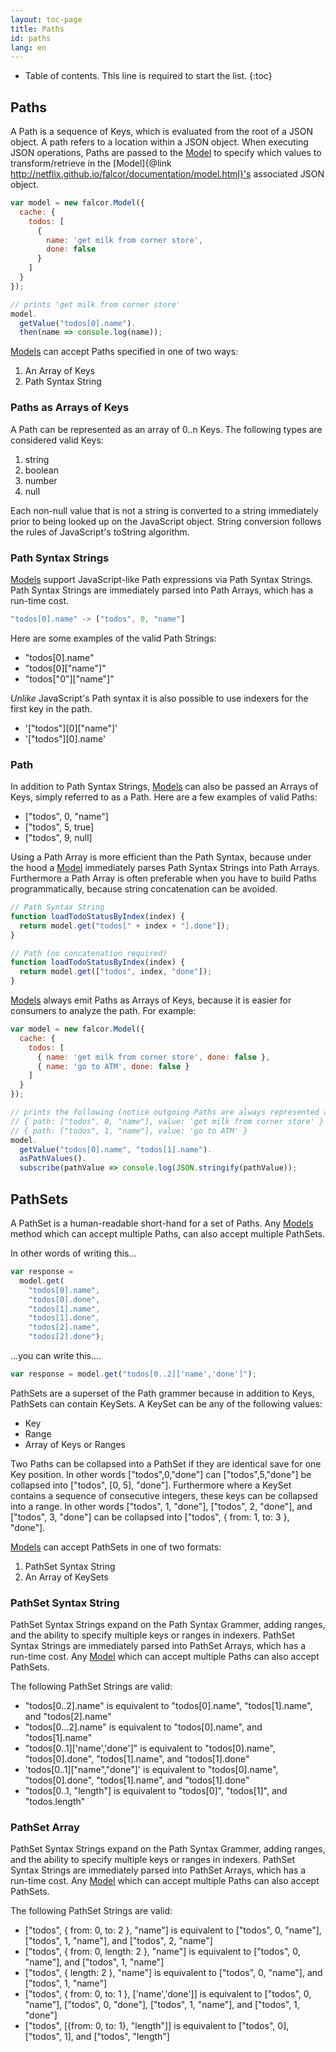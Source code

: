 ```yaml
---
layout: toc-page
title: Paths
id: paths
lang: en
---
```


* Table of contents. This line is required to start the list.
{:toc}

## Paths

A Path is a sequence of Keys, which is evaluated from the root of a JSON object. A path refers to a location within a JSON object. When executing JSON operations, Paths are passed to the [Model](http://netflix.github.io/falcor/documentation/model.html) to specify which values to transform/retrieve in the [Model]{@link http://netflix.github.io/falcor/documentation/model.html}'s associated JSON object.

~~~js
var model = new falcor.Model({
  cache: {
    todos: [
      {
        name: 'get milk from corner store',
        done: false
      }
    ]
  }
});

// prints 'get milk from corner store'
model.
  getValue("todos[0].name").
  then(name => console.log(name));
~~~

[Models](http://netflix.github.io/falcor/documentation/model.html) can accept Paths specified in one of two ways:

1. An Array of Keys
2. Path Syntax String

### Paths as Arrays of Keys

A Path can be represented as an array of 0..n Keys. The following types are considered valid Keys:

1. string
2. boolean
3. number
4. null

Each non-null value that is not a string is converted to a string immediately prior to being looked up on the JavaScript object. String conversion follows the rules of JavaScript's toString algorithm.

### Path Syntax Strings

[Models](http://netflix.github.io/falcor/documentation/model.html) support JavaScript-like Path expressions via Path Syntax Strings. Path Syntax Strings are immediately parsed into Path Arrays, which has a run-time cost.

~~~js
"todos[0].name" -> ["todos", 0, "name"]
~~~

Here are some examples of the valid Path Strings:

* "todos[0].name"
* "todos[0]["name"]"
* "todos["0"]["name"]"

_Unlike_ JavaScript's Path syntax it is also possible to use indexers for the first key in the path.

* '["todos"][0]["name"]'
* '["todos"][0].name'

### Path

In addition to Path Syntax Strings, [Models](http://netflix.github.io/falcor/documentation/model.html) can also be passed an Arrays of Keys, simply referred to as a Path. Here are a few examples of valid Paths:

* ["todos", 0, "name"]
* ["todos", 5, true]
* ["todos", 9, null]

Using a Path Array is more efficient than the Path Syntax, because under the hood a [Model](http://netflix.github.io/falcor/documentation/model.html) immediately parses Path Syntax Strings into Path Arrays. Furthermore a Path Array is often preferable when you have to build Paths programmatically, because string concatenation can be avoided.

~~~js
// Path Syntax String
function loadTodoStatusByIndex(index) {
  return model.get("todos[" + index + "].done"]);
}

// Path (no concatenation required)
function loadTodoStatusByIndex(index) {
  return model.get(["todos", index, "done"]);
}
~~~

[Models](http://netflix.github.io/falcor/documentation/model.html) always emit Paths as Arrays of Keys, because it is easier for consumers to analyze the path. For example:

~~~js
var model = new falcor.Model({
  cache: {
    todos: [
      { name: 'get milk from corner store', done: false },
      { name: 'go to ATM', done: false }
    ]
  }
});

// prints the following (notice outgoing Paths are always represented as Arrays):
// { path: ["todos", 0, "name"], value: 'get milk from corner store' }
// { path: ["todos", 1, "name"], value: 'go to ATM' }
model.
  getValue("todos[0].name", "todos[1].name").
  asPathValues().
  subscribe(pathValue => console.log(JSON.stringify(pathValue));
~~~

## PathSets

A PathSet is a human-readable short-hand for a set of Paths. Any [Models](http://netflix.github.io/falcor/documentation/model.html) method which can accept multiple Paths, can also accept multiple PathSets.

In other words of writing this...

~~~js
var response =
  model.get(
    "todos[0].name",
    "todos[0].done",
    "todos[1].name",
    "todos[1].done",
    "todos[2].name",
    "todos[2].done");
~~~

...you can write this....

~~~js
var response = model.get("todos[0..2]['name','done']");
~~~

PathSets are a superset of the Path grammer because in addition to Keys, PathSets can contain KeySets. A KeySet can be any of the following values:

* Key
* Range
* Array of Keys or Ranges

Two Paths can be collapsed into a PathSet if they are identical save for one Key position. In other words ["todos",0,"done"] can ["todos",5,"done"] be collapsed into ["todos", [0, 5], "done"]. Furthermore where a KeySet contains a sequence of consecutive integers, these keys can be collapsed into a range. In other words ["todos", 1, "done"], ["todos",  2, "done"], and ["todos", 3, "done"] can be collapsed into ["todos", { from: 1, to: 3 }, "done"].

[Models](http://netflix.github.io/falcor/documentation/model.html) can accept PathSets in one of two formats:

1. PathSet Syntax String
2. An Array of KeySets

### PathSet Syntax String

PathSet Syntax Strings expand on the Path Syntax Grammer, adding ranges, and the ability to specify multiple keys or ranges in indexers. PathSet Syntax Strings are immediately parsed into PathSet Arrays, which has a run-time cost. Any [Model](http://netflix.github.io/falcor/documentation/model.html) which can accept multiple Paths can also accept PathSets.

The following PathSet Strings are valid:

* "todos[0..2].name" is equivalent to "todos[0].name", "todos[1].name", and "todos[2].name"
* "todos[0...2].name" is equivalent to "todos[0].name", and "todos[1].name"
* "todos[0..1]['name','done']" is equivalent to "todos[0].name", "todos[0].done", "todos[1].name", and "todos[1].done"
* 'todos[0..1]["name","done"]' is equivalent to "todos[0].name", "todos[0].done", "todos[1].name", and "todos[1].done"
* "todos[0..1, "length"] is equivalent to "todos[0]", "todos[1]", and "todos.length"

### PathSet Array

PathSet Syntax Strings expand on the Path Syntax Grammer, adding ranges, and the ability to specify multiple keys or ranges in indexers. PathSet Syntax Strings are immediately parsed into PathSet Arrays, which has a run-time cost. Any [Model](http://netflix.github.io/falcor/documentation/model.html) which can accept multiple Paths can also accept PathSets.

The following PathSet Strings are valid:

* ["todos", { from: 0, to: 2 }, "name"] is equivalent to ["todos", 0, "name"], ["todos", 1, "name"], and ["todos", 2, "name"]
* ["todos", { from: 0, length: 2 }, "name"] is equivalent to ["todos", 0, "name"], and ["todos", 1, "name"]
* ["todos", { length: 2 }, "name"] is equivalent to ["todos", 0, "name"], and ["todos", 1, "name"]
* ["todos", { from: 0, to: 1 }, ['name','done']] is equivalent to ["todos", 0, "name"], ["todos", 0, "done"], ["todos", 1, "name"], and ["todos", 1, "done"]
* ["todos", [{from: 0, to: 1}, "length"]] is equivalent to ["todos", 0], ["todos", 1], and ["todos", "length"]
